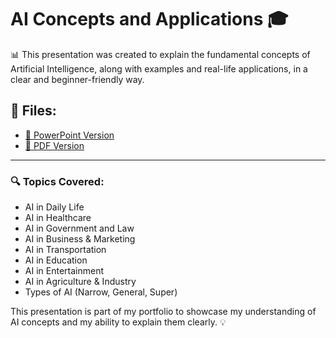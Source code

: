 # AI Concepts and Applications 🎓

📊 This presentation was created to explain the fundamental concepts of Artificial Intelligence, along with examples and real-life applications, in a clear and beginner-friendly way.

## 🔗 Files:

- [📄 PowerPoint Version](AI%20Concepts%20%26%20Applications/AI_Applications_Presentation.pptx)
- [📕 PDF Version](AI%20Concepts%20%26%20Applications/AI_Applications_Presentation.pdf)

---

### 🔍 Topics Covered:
- AI in Daily Life  
- AI in Healthcare  
- AI in Government and Law  
- AI in Business & Marketing  
- AI in Transportation  
- AI in Education  
- AI in Entertainment  
- AI in Agriculture & Industry  
- Types of AI (Narrow, General, Super)

This presentation is part of my portfolio to showcase my understanding of AI concepts and my ability to explain them clearly. 💡
